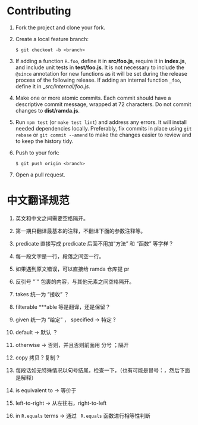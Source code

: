 # Contributing

1.  Fork the project and clone your fork.

2.  Create a local feature branch:

        $ git checkout -b <branch>

3.  If adding a function `R.foo`, define it in __src/foo.js__, require it in
    __index.js__, and include unit tests in __test/foo.js__. It is not necessary
    to include the `@since` annotation for new functions as it will be set
    during the release process of the following release. If adding an internal
    function `_foo`, define it in __src/internal/_foo.js__.

4.  Make one or more atomic commits. Each commit should have a descriptive
    commit message, wrapped at 72 characters. Do not commit changes to
    __dist/ramda.js__.

5.  Run `npm test` (or `make test lint`) and address any errors. It will install
    needed dependencies locally.  Preferably, fix commits in place using `git
    rebase` or `git commit --amend` to make the changes easier to review and to
    keep the history tidy.

6.  Push to your fork:

        $ git push origin <branch>

7.  Open a pull request.

# 中文翻译规范

1. 英文和中文之间需要空格隔开。

2. 第一期只翻译最基本的注释，不翻译下面的参数注释等。

3. predicate 直接写成 predicate 后面不用加“方法” 和 “函数” 等字样？

4. 每一段文字是一行，段落之间空一行。

5. 如果遇到原文错误，可以直接给 ramda 仓库提 pr

6. 反引号 "`" 包裹的内容，与其他元素之间空格隔开。

7. takes 统一为 “接收” ？

8. filterable ***able 等是翻译，还是保留？

9. given 统一为 “给定” ， specified -> 特定 ?

10. default -> 默认 ？

11. otherwise -> 否则，并且否则前面用 分号 ；隔开

12. copy 拷贝？复制？

13. 每段话如无特殊情况以句号结尾，检查一下，（也有可能是冒号：，然后下面是解释）

14. is equivalent to -> 等价于

15. left-to-right -> 从左往右，right-to-left

16. in `R.equals` terms -> 通过 ` R.equals` 函数进行相等性判断
